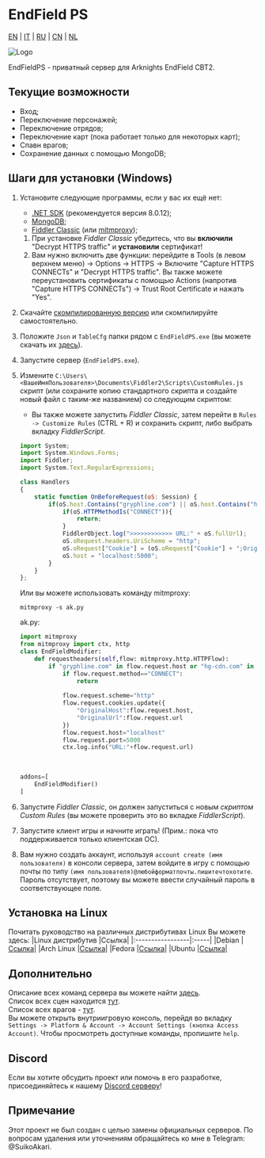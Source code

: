 # EndField PS
[EN](../README.md) | [IT](./README_it-IT.md) | [RU](./README_ru-RU.md) | [CN](./README_zh-CN.md) | [NL](./README_nl-NL.md)

![Logo](https://socialify.git.ci/SuikoAkari/EndFieldPS/image?custom_description=Private+server+for+EndField&amp;description=1&amp;font=Jost&amp;forks=1&amp;issues=1&amp;language=1&amp;logo=https%3A%2F%2Farknights.wiki.gg%2Fimages%2F3%2F31%2FArknights_Endfield_logo.png&amp;name=1&amp;pattern=Circuit+Board&amp;pulls=1&amp;stargazers=1&amp;theme=Dark)

EndFieldPS - приватный сервер для Arknights EndField CBT2.

## Текущие возможности

* Вход;
* Переключение персонажей;
* Переключение отрядов;
* Переключение карт (пока работает только для некоторых карт);
* Спавн врагов;
* Сохранение данных с помощью MongoDB;

## Шаги для установки (Windows)

1. Установите следующие программы, если у вас их ещё нет: 
   * [.NET SDK](https://dotnet.microsoft.com/en-us/download) (рекомендуется версия 8.0.12);
   * [MongoDB](https://www.mongodb.com/try/download/community);
   * [Fiddler Classic](https://www.telerik.com/fiddler/fiddler-classic) (или [mitmproxy](https://mitmproxy.org/));
   1. При установке *Fiddler Classic* убедитесь, что вы **включили** "Decrypt HTTPS traffic" и **установили** сертификат!
   2. Вам нужно включить две функции: перейдите в Tools (в левом верхнем меню) -> Options -> HTTPS -> Включите "Capture HTTPS CONNECTs" и "Decrypt HTTPS traffic". Вы также можете переустановить сертификаты с помощью Actions (напротив "Capture HTTPS CONNECTs") -> Trust Root Certificate и нажать "Yes".
2. Скачайте [скомпилированную версию](https://github.com/SuikoAkari/EndFieldPS/releases/latest) или скомпилируйте самостоятельно.
3. Положите `Json` и `TableCfg` папки рядом с `EndFieldPS.exe` (вы можете скачать их [здесь](https://github.com/PotRooms/EndFieldData/tree/main)).
4. Запустите сервер (`EndFieldPS.exe`).
5. Измените `C:\Users\<ВашеИмяПользователя>\Documents\Fiddler2\Scripts\CustomRules.js` скрипт (или сохраните копию стандартного скрипта и создайте новый файл с таким-же названием) со следующим скриптом:
    * Вы также можете запустить *Fiddler Classic*, затем перейти в `Rules -> Customize Rules` (CTRL + R) и сохранить скрипт, либо выбрать вкладку *FiddlerScript*.

    ```javascript
    import System;
    import System.Windows.Forms;
    import Fiddler;
    import System.Text.RegularExpressions;

    class Handlers
    {
        static function OnBeforeRequest(oS: Session) {
            if(oS.host.Contains("gryphline.com") || oS.host.Contains("hg-cdn.com")) {
                if(oS.HTTPMethodIs("CONNECT")){
                    return;
                }
                FiddlerObject.log(">>>>>>>>>>>> URL:" + oS.fullUrl);
                oS.oRequest.headers.UriScheme = "http";
                oS.oRequest["Cookie"] = (oS.oRequest["Cookie"] + ";OriginalHost=" + oS.host + ";OriginalUrl=" + oS.fullUrl);
                oS.host = "localhost:5000";
            }
        }
    };
    ```

    Или вы можете использовать команду mitmproxy:

    ```shell
    mitmproxy -s ak.py
    ```

    ak.py:

    ```py
    import mitmproxy
    from mitmproxy import ctx, http
    class EndFieldModifier:
        def requestheaders(self,flow: mitmproxy.http.HTTPFlow):
            if "gryphline.com" in flow.request.host or "hg-cdn.com" in flow.request.host:
                if flow.request.method=="CONNECT":
                    return
                
                flow.request.scheme="http"
                flow.request.cookies.update({
                    "OriginalHost":flow.request.host,
                    "OriginalUrl":flow.request.url
                })
                flow.request.host="localhost"
                flow.request.port=5000
                ctx.log.info("URL:"+flow.request.url)
                
                
                
    addons=[
        EndFieldModifier()
    ]
    ```

6. Запустите *Fiddler Classic*, он должен запуститься с новым *скриптом Custom Rules* (вы можете проверить это во вкладке *FiddlerScript*).
7. Запустите клиент игры и начните играть! (Прим.: пока что поддерживается только клиентская ОС).
8. Вам нужно создать аккаунт, используя `account create (имя пользователя)` в консоли сервера, затем войдите в игру с помощью почты по типу `(имя пользователя)@любойформатпочты.пишитечтохотите`. Пароль отсутствует, поэтому вы можете ввести случайный пароль в соответствующее поле.

## Установка на Linux

Почитать руководство на различных дистрибутивах Linux Вы можете здесь:
|Linux дистрибутив |Ссылка|
|:-----------------|:-----|
|Debian            |[Ссылка](./Linux/RunOnLinuxServer_ru-RU.md#debian-12)|
|Arch Linux        |[Ссылка](./Linux/RunOnLinuxServer_ru-RU.md#arch-linux)|
|Fedora            |[Ссылка](./Linux/RunOnLinuxServer_ru-RU.md#fedora-workstation-410)|
|Ubuntu            |[Ссылка](./Linux/RunOnLinuxServer_ru-RU.md#ubuntu-240)|

## Дополнительно

Описание всех команд сервера вы можете найти [здесь](./CommandList/commands_ru-RU.md).<br>
Список всех сцен находится [тут](./LevelsTable.md).<br>
Список всех врагов - [тут](./EnemiesTable.md).<br>
Вы можете открыть внутриигровую консоль, перейдя во вкладку `Settings -> Platform & Account -> Account Settings (кнопка Access Account)`. Чтобы просмотреть доступные команды, пропишите `help`.

## Discord

Если вы хотите обсудить проект или помочь в его разработке, присоединяйтесь к нашему [Discord серверу](https://discord.gg/gPvqhfdMU6)!

## Примечание

Этот проект не был создан с целью замены официальных серверов. По вопросам удаления или уточнениям обращайтесь ко мне в Telegram: @SuikoAkari.
